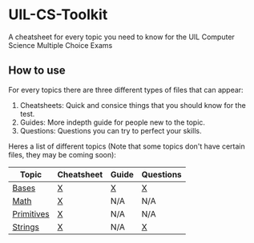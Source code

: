 # UIL-CS-Toolkit

A cheatsheet for every topic you need to know for the UIL Computer Science Multiple Choice Exams

## How to use

For every topics there are three different types of files that can appear:

1. Cheatsheets: Quick and consice things that you should know for the test.
2. Guides: More indepth guide for people new to the topic.
3. Questions: Questions you can try to perfect your skills.

Heres a list of different topics (Note that some topics don't have certain files, they may be coming soon):

| Topic                       | Cheatsheet                      | Guide                 | Questions                   |
| --------------------------- | ------------------------------- | --------------------- | --------------------------- |
| [Bases](./bases/)           | [X](./bases/cheatsheet.md)      | [X](./bases/guide.md) | [X](./bases/questions.md)   |
| [Math](./math/)             | [X](./math/)                    | N/A                   | N/A                         |
| [Primitives](./primitives/) | [X](./primitives/cheatsheet.md) | N/A                   | N/A                         |
| [Strings](./strings/)       | [X](./strings/cheatsheet.md)    | N/A                   | [X](./strings/questions.md) |
